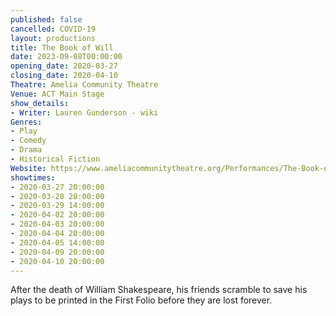 ```yaml
---
published: false
cancelled: COVID-19
layout: productions
title: The Book of Will
date: 2023-09-08T00:00:00
opening_date: 2020-03-27
closing_date: 2020-04-10
Theatre: Amelia Community Theatre
Venue: ACT Main Stage
show_details:
- Writer: Lauren Gunderson - wiki
Genres: 
- Play
- Comedy
- Drama
- Historical Fiction
Website: https://www.ameliacommunitytheatre.org/Performances/The-Book-of-Will
showtimes:
- 2020-03-27 20:00:00
- 2020-03-28 20:00:00
- 2020-03-29 14:00:00
- 2020-04-02 20:00:00
- 2020-04-03 20:00:00
- 2020-04-04 20:00:00
- 2020-04-05 14:00:00
- 2020-04-09 20:00:00
- 2020-04-10 20:00:00
---
```

After the death of William Shakespeare, his friends scramble to save his plays to be printed in the First Folio before they are lost forever.
  